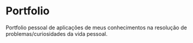 # Portfolio
Portfolio pessoal de aplicações de meus conhecimentos na resolução de problemas/curiosidades da vida pessoal.
